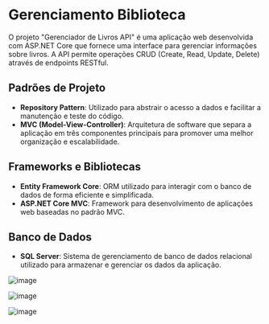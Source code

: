 # Gerenciamento Biblioteca
O projeto "Gerenciador de Livros API" é uma aplicação web desenvolvida com ASP.NET Core que fornece uma interface para gerenciar informações sobre livros. A API permite operações CRUD (Create, Read, Update, Delete) através de endpoints RESTful.


## Padrões de Projeto

- **Repository Pattern**: Utilizado para abstrair o acesso a dados e facilitar a manutenção e teste do código.
- **MVC (Model-View-Controller)**: Arquitetura de software que separa a aplicação em três componentes principais para promover uma melhor organização e escalabilidade.

## Frameworks e Bibliotecas

- **Entity Framework Core**: ORM utilizado para interagir com o banco de dados de forma eficiente e simplificada.
- **ASP.NET Core MVC**: Framework para desenvolvimento de aplicações web baseadas no padrão MVC.

## Banco de Dados

- **SQL Server**: Sistema de gerenciamento de banco de dados relacional utilizado para armazenar e gerenciar os dados da aplicação.



![image](https://github.com/user-attachments/assets/e9c6248f-b2e5-44c3-a835-0c20f5496571)

![image](https://github.com/user-attachments/assets/f9d7ed53-1b82-47d6-b562-489c08ba3f54)

![image](https://github.com/user-attachments/assets/73978af2-41f1-48fd-b662-083dde280cd6)
